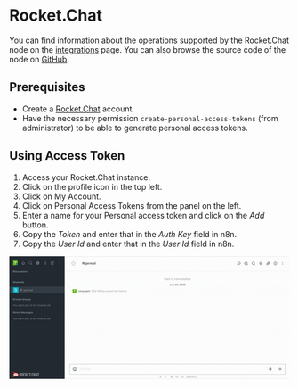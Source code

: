 # Rocket.Chat

You can find information about the operations supported by the Rocket.Chat node on the [integrations](https://n8n.io/integrations/n8n-nodes-base.rocketchat) page. You can also browse the source code of the node on [GitHub](https://github.com/n8n-io/n8n/tree/master/packages/nodes-base/nodes/Rocketchat).

## Prerequisites

- Create a [Rocket.Chat](https://rocket.chat/) account.
- Have the necessary permission `create-personal-access-tokens` (from administrator) to be able to generate personal access tokens.

## Using Access Token

1. Access your Rocket.Chat instance.
2. Click on the profile icon in the top left.
3. Click on My Account.
4. Click on Personal Access Tokens from the panel on the left.
5. Enter a name for your Personal access token and click on the *Add* button.
6. Copy the *Token* and enter that in the *Auth Key* field in n8n.
7. Copy the *User Id* and enter that in the *User Id* field in n8n.

![Getting Rocket.Chat credentials](./using-access-token.gif)
